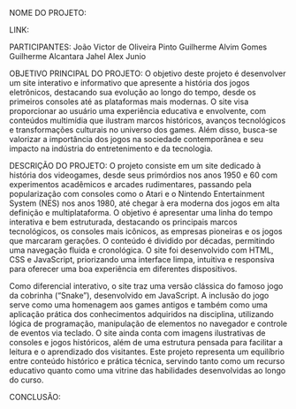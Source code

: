 NOME DO PROJETO:

LINK:

PARTICIPANTES:
João Victor de Oliveira Pinto
Guilherme Alvim Gomes
Guilherme Alcantara Jahel
Alex Junio

OBJETIVO PRINCIPAL DO PROJETO:
O objetivo deste projeto é desenvolver um site interativo e informativo que 
apresente a história dos jogos eletrônicos, destacando sua evolução ao longo 
do tempo, desde os primeiros consoles até as plataformas mais modernas. 
O site visa proporcionar ao usuário uma experiência educativa e envolvente, 
com conteúdos multimídia que ilustram marcos históricos, avanços 
tecnológicos e transformações culturais no universo dos games. 
Além disso, busca-se valorizar a importância dos jogos na sociedade 
contemporânea e seu impacto na indústria do entretenimento e da tecnologia.

DESCRIÇÃO DO PROJETO:
O projeto consiste em um site dedicado à história dos videogames, desde seus primórdios nos anos 1950 e 60 com experimentos acadêmicos e arcades 
rudimentares, passando pela popularização com consoles como o Atari e o Nintendo Entertainment System (NES) nos anos 1980, até chegar à era moderna 
dos jogos em alta definição e multiplataforma. O objetivo é apresentar uma linha do tempo interativa e bem estruturada, destacando os principais marcos 
tecnológicos, os consoles mais icônicos, as empresas pioneiras e os jogos que marcaram gerações. O conteúdo é dividido por décadas, permitindo uma 
navegação fluida e cronológica. O site foi desenvolvido com HTML, CSS e JavaScript, priorizando uma interface limpa, intuitiva e responsiva para oferecer 
uma boa experiência em diferentes dispositivos.
 
Como diferencial interativo, o site traz uma versão clássica do famoso jogo da cobrinha (“Snake”), desenvolvido em JavaScript. A inclusão do jogo serve 
como uma homenagem aos games antigos e também como uma aplicação prática dos conhecimentos adquiridos na disciplina, utilizando lógica de programação,
manipulação de elementos no navegador e controle de eventos via teclado. O site ainda conta com imagens ilustrativas de consoles e jogos históricos, 
além de uma estrutura pensada para facilitar a leitura e o aprendizado dos visitantes. Este projeto representa um equilíbrio entre conteúdo histórico 
e prática técnica, servindo tanto como um recurso educativo quanto como uma vitrine das habilidades desenvolvidas ao longo do curso.

CONCLUSÃO:
